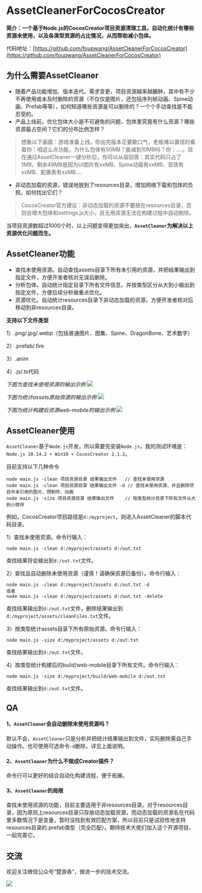 # AssetCleanerForCocosCreator
**简介：一个基于Node.js的CocosCreator项目资源清理工具，自动化统计有哪些资源未使用，以及各类型资源的占比情况，从而帮助减小包体。**

代码地址：[https://github.com/foupwang/AssetCleanerForCocosCreator](https://github.com/foupwang/AssetCleanerForCocosCreator)

## 为什么需要AssetCleaner
- 随着产品功能增加、版本迭代、需求变更，项目资源越来越臃肿，其中有不少不再使用或未及时删除的资源（不仅仅是图片，还包括序列帧动画、Spine动画、Prefab等等），如何知道哪些资源是可以删除的？一个个手动查找是不能忍受的。
- 产品上线前，优化包体大小是不可避免的问题，包体里究竟有什么资源？哪些资源最占空间？它们的分布比例怎样？
>  想象以下画面：游戏准备上线，你出完版本正要歇口气，老板难以置信的看着你：咱这么点功能，为什么包体有50MB？能减到10MB吗？你：....。现在通过AssetCleaner一键分析后，你可以从容回答：其实代码只占了1MB，剩余49MB是因为UI图片有xxMB、Spine动画有xxMB、音效有xxMB、配置表有xxMB....

- 非动态加载的资源，错误地放到了resources目录，增加网络下载和包体的负担。如何找出它们？
> CocosCreator官方建议：非动态加载的资源不要放在resources目录，否则会增大包体和settings.js大小，且无用资源无法在构建过程中自动剔除。

当项目资源数超过1000个时，以上问题变得更加突出，**`AssetCleaner`为解决以上资源优化问题而生。**
## AssetCleaner功能
- 查找未使用资源。自动查找assets目录下所有未引用的资源，并把结果输出到指定文件，方便开发者核对无误后删除。
- 分析包体。自动统计指定目录下所有文件信息，并按类型区分从大到小输出到指定文件，方便后续分析做重点优化。
- 资源优化。自动统计resources目录下非动态加载的资源，方便开发者核对后移动到非resources目录。

**支持以下文件类型**

  1）.png/.jpg/.webp（包括普通图片、图集、Spine、DragonBone、艺术数字）
  
  2）.prefab/.fire
  
  3）.anim
  
  4）.js/.ts代码

*下图为查找未使用资源的输出示例*
![](http://47.104.72.146/wp-content/uploads/2019/09/clean.png)

*下图为统计assets原始资源的输出示例*
![](http://47.104.72.146/wp-content/uploads/2019/09/size1.png)

*下图为统计构建后资源web-mobile的输出示例*
![](http://47.104.72.146/wp-content/uploads/2019/09/size2.png)
## AssetCleaner使用
`AssetCleaner`基于`Node.js`开发，所以需要先安装`Node.js`，我的测试环境是：`Node.js 10.14.2 + Win10 + CocosCreator 2.1.2`。

目前支持以下几种命令
```
node main.js -clean 项目资源目录 结果输出文件  	// 查找未使用资源
node main.js -clean 项目资源目录 结果输出文件 -d // 查找未使用资源，并且删除项目中未引用的图片、预制件、动画
node main.js -size 项目资源目录 结果输出文件	// 按类型统计目录下所有文件从大到小排序
```
例如，CocosCreator项目路径是`d:/myproject`，则进入AssetCleaner的脚本代码目录。

1）查找未使用资源。命令行输入：
```
node main.js -clean d:/myproject/assets d:/out.txt
```
查找结果将会输出到`d:/out.txt`文件。

2）查找且自动删除未使用资源（谨慎！请确保资源已备份）。命令行输入：
```
node main.js -clean d:/myproject/assets d:/out.txt -d
或者
node main.js -clean d:/myproject/assets d:/out.txt -delete
```
查找结果输出到`d:/out.txt`文件，删除结果输出到`d:/myproject/assets/cleanFiles.txt`文件。

3）按类型统计assets目录下所有原始资源。命令行输入：
```
node main.js -size d:/myproject/assets d:/out.txt
```
查找结果输出到`d:/out.txt`文件。

4）按类型统计构建后的build/web-mobile目录下所有文件。命令行输入：
```
node main.js -size d:/myproject/build/web-mobile d:/out.txt
```
查找结果输出到`d:/out.txt`文件。

## QA
#### 1、`AssetCleaner`会自动删除未使用资源吗？
默认不会，`AssetCleaner`只是分析并把统计结果输出到文件，实际删除需自己手动操作。也可使用可选命令`-d`删除，详见上面说明。
#### 2、`AssetCleaner`为什么不做成Creator插件？
命令行可以更好的结合自动化构建流程，便于拓展。
#### 3、`AssetCleaner`的局限
查找未使用资源的功能，目前主要适用于非resources目录。对于resources目录，因为原则上resources目录只存放动态加载资源，而动态加载的资源名在代码里多数情况下是变量，暂时没找到有效匹配方案，所以目前只是试验性地支持resources目录的.prefab类型（完全匹配）。期待技术大佬们加入这个开源项目，一起完善它。

## 交流
欢迎关注微信公众号“楚游香”，做进一步的技术交流。

![](http://47.104.72.146/wp-content/uploads/2019/09/qrcode_for_gh_d08d74db5b82_258.jpg)